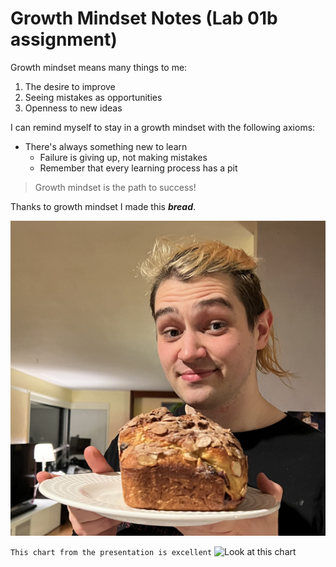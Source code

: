# Growth Mindset Notes (Lab 01b assignment)

Growth mindset means many things to me:

1. The desire to improve
2. Seeing mistakes as opportunities
3. Openness to new ideas

I can remind myself to stay in a growth mindset with the following axioms:

- There's always something new to learn
  - Failure is giving up, not making mistakes
  - Remember that every learning process has a pit

>Growth mindset is the path to success!

Thanks to growth mindset I made this ***bread***.

![Some bread I made](mybread.jpg)

`This chart from the presentation is excellent`
![Look at this chart](https://3kllhk1ibq34qk6sp3bhtox1-wpengine.netdna-ssl.com/wp-content/uploads/NewGrowthMindset2.png)
